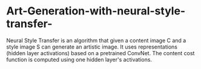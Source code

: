 # Art-Generation-with-neural-style-transfer-
Neural Style Transfer is an algorithm that given a content image C and a style image S can generate an artistic image. It uses representations (hidden layer activations) based on a pretrained ConvNet. The content cost function is computed using one hidden layer's activations.

